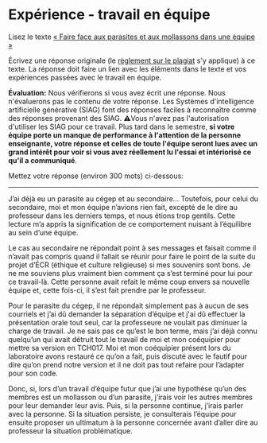 # Expérience - travail en équipe

Lisez le texte [« Faire face aux parasites et aux mollassons dans une équipe »](https://etsmtl365-my.sharepoint.com/:w:/g/personal/christopher_fuhrman_etsmtl_ca/EcmQ4mhrCt5Ml9FUOiAPMmQBqtH3Z65GXrMLngDaeRCP8g?e=8JXrlf)

Écrivez une réponse originale (le [règlement sur le plagiat](https://www.etsmtl.ca/Etudes/citer-pas-plagier) s'y applique) à ce texte.
La réponse doit faire un lien avec les éléments dans le texte et vos expériences passées avec le travail en équipe.

**Évaluation:** Nous vérifierons si vous avez écrit une réponse.
Nous n'évaluerons pas le contenu de votre réponse.
Les Systèmes d'intelligence artificielle générative (SIAG) font des réponses faciles à reconnaître comme des réponses provenant des SIAG. 
⚠️Vous n'avez pas l'autorisation d'utiliser les SIAG pour ce travail. 
Plus tard dans le semestre, **si votre équipe porte un manque de performance à l'attention de la personne enseignante, votre réponse et celles de toute l'équipe seront lues avec un grand intérêt pour voir si vous avez réellement lu l'essai et intériorisé ce qu'il a communiqué**.

Mettez votre réponse (environ 300 mots) ci-dessous:

---
J’ai déjà eu un parasite au cégep et au secondaire… Toutefois, pour celui du secondaire, moi et mon équipe n’avions rien fait, excepté de le dire au professeur dans les derniers temps, et nous étions trop gentils. Cette lecture m’a appris la signification de ce comportement nuisant à l’équilibre au sein d’une équipe. 

Le cas au secondaire ne répondait point à ses messages et faisait comme il n’avait pas compris quand il fallait se réunir pour faire le point de la suite du projet d’ÉCR (éthique et culture religieuse) si mes souvenirs sont bons. Je ne me souviens plus vraiment bien comment ça s’est terminé pour lui pour ce travail-là. Cette personne avait refait le même coup envers sa nouvelle équipe et, cette fois-ci, il s’est fait prendre par le professeur.
 
Pour le parasite du cégep, il ne répondait simplement pas à aucun de ses courriels et j’ai dû demander la séparation d’équipe et
j'ai dû effectuer la présentation orale tout seul, car la professeure ne voulait pas diminuer la charge de travail. Je ne sais pas ce qu’est le bon terme, mais j’ai déjà connu quelqu’un qui avait détruit tout le travail de moi et mon coéquipier pour mettre sa version en TCH017. Moi et mon coéquipier présent lors du laboratoire avons restauré ce qu’on a fait, puis discuté avec le fautif pour dire qu’on prend notre version et il ne doit pas tout refaire pour l’adapter pour son code. 

Donc, si, lors d’un travail d’équipe futur que j’ai une hypothèse qu’un des membres est un mollasson ou d’un parasite, j’irais voir les autres membres pour leur demander leur avis. Puis, si la personne continue, j’irais parler avec la personne. Si la situation persiste, je consulterais l’équipe pour ensuite proposer un ultimatum à la personne concernée avant d’aller dire au professeur la situation problématique.
































